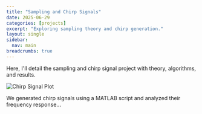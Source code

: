```yaml
---
title: "Sampling and Chirp Signals"
date: 2025-06-29
categories: [projects]
excerpt: "Exploring sampling theory and chirp generation."
layout: single
sidebar:
  nav: main
breadcrumbs: true
---
```


Here, I'll detail the sampling and chirp signal project with theory, algorithms, and results.

![Chirp Signal Plot](/assets/images/chirp_plot.png)

We generated chirp signals using a MATLAB script and analyzed their frequency response...
